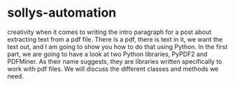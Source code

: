 # sollys-automation
creativity when it comes to writing the intro paragraph for a post about extracting text from a pdf file. There is a pdf, there is text in it, we want the text out, and I am going to show you how to do that using Python.
In the first part, we are going to have a look at two Python libraries, PyPDF2 and PDFMiner. As their name suggests, they are libraries written specifically to work with pdf files. We will discuss the different classes and methods we need.
